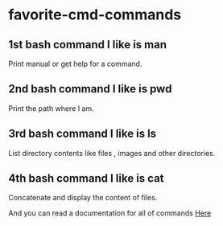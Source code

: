 # favorite-cmd-commands

## 1st bash command I like is **man**
Print manual or get help for a command.

## 2nd bash command I like is **pwd**
Print the path where I am.

## 3rd bash command I like is **ls**
List directory contents like files , images and other directories.

## 4th  bash command I like is **cat**
Concatenate and display the content of files.


And you can read a documentation for all of commands [Here](https://ss64.com/)